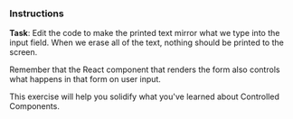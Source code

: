 ### Instructions

**Task**: Edit the code to make the printed text mirror what we type into the input
field. When we erase all of the text, nothing should be printed to the screen.

Remember that the React component that renders the form also controls what
happens in that form on user input.

This exercise will help you solidify what you've learned about Controlled Components.

